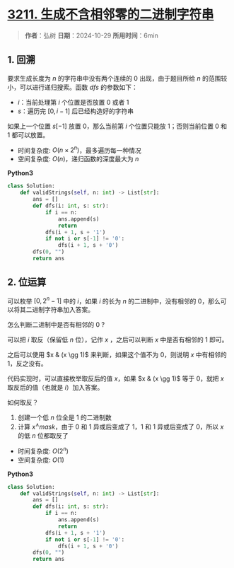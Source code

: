 # [3211. 生成不含相邻零的二进制字符串](https://leetcode.cn/problems/generate-binary-strings-without-adjacent-zeros/description/)

> **作者**：弘树
> **日期**：2024-10-29
> **所用时间**：6min

## 1. 回溯

要求生成长度为 $n$ 的字符串中没有两个连续的 $0$ 出现，由于题目所给 $n$ 的范围较小，可以进行递归搜索。函数 $dfs$ 的参数如下：

- $i$：当前处理第 $i$ 个位置是否放置 $0$ 或者 $1$
- $s$：遍历完 $[0, i - 1]$ 后已经构造好的字符串

如果上一个位置 $s[-1]$ 放置 $0$，那么当前第 $i$ 个位置只能放 $1$；否则当前位置 $0$ 和 $1$ 都可以放置。

- 时间复杂度: $O(n \times 2^n)$，最多遍历每一种情况
- 空间复杂度: $O(n)$，递归函数的深度最大为 $n$

**Python3**

```python
class Solution:
    def validStrings(self, n: int) -> List[str]:
        ans = []
        def dfs(i: int, s: str):
            if i == n:
                ans.append(s)
                return
            dfs(i + 1, s + '1')
            if not i or s[-1] != '0':
                dfs(i + 1, s + '0')
        dfs(0, "")
        return ans
```

## 2. 位运算

可以枚举 $[0, 2^n - 1]$ 中的 $i$，如果 $i$ 的长为 $n$ 的二进制中，没有相邻的 $0$，那么可以将其二进制字符串加入答案。

怎么判断二进制中是否有相邻的 $0$ ?

可以把 $i$ 取反（保留低 $n$ 位），记作 $x$ ，之后可以判断 $x$ 中是否有相邻的 $1$ 即可。

之后可以使用 $x & (x \gg 1)$ 来判断，如果这个值不为 $0$，则说明 $x$ 中有相邻的 $1$，反之没有。

代码实现时，可以直接枚举取反后的值 $x$，如果 $x & (x \gg 1)$ 等于 $0$，就把 $x$ 取反后的值（也就是 $i$）加入答案。

如何取反？

1. 创建一个低 $n$ 位全是 $1$ 的二进制数
2. 计算 $x^{\wedge} mask$，由于 $0$ 和 $1$ 异或后变成了 $1$，$1$ 和 $1$ 异或后变成了 $0$，所以 $x$ 的低 $n$ 位都取反了

- 时间复杂度: $O(2^n)$
- 空间复杂度: $O(1)$

**Python3**

```python
class Solution:
    def validStrings(self, n: int) -> List[str]:
        ans = []
        def dfs(i: int, s: str):
            if i == n:
                ans.append(s)
                return
            dfs(i + 1, s + '1')
            if not i or s[-1] != '0':
                dfs(i + 1, s + '0')
        dfs(0, "")
        return ans
```